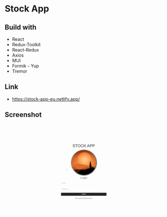 # Stock App

## Build with

- React
- Redux-Toolkit
- React-Redux
- Axios
- MUI 
- Formik - Yup
- Tremor

## Link
- https://stock-app-eu.netlify.app/

## Screenshot

<img src="src/assets/stock-app.gif" alt="user" style="zoom: 200%;" />


